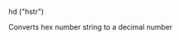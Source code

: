 <span style='color:var(--vscode-symbolIcon-methodForeground);'>hd</span> (<span style='color:var(--vscode-symbolIcon-variableForeground);'>"hstr"</span>) 

Converts hex number string to a decimal number
